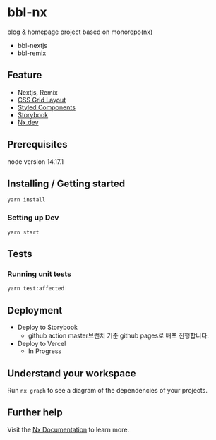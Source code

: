 # bbl-nx

blog & homepage project based on monorepo(nx)
- bbl-nextjs
- bbl-remix

## Feature

- Nextjs, Remix
- [CSS Grid Layout](https://www.youtube.com/watch?v=7kVeCqQCxlk)
- [Styled Components](https://github.com/styled-components/styled-components)
- [Storybook](https://github.com/storybooks/storybook)
- [Nx.dev](https://nx.dev/)

## Prerequisites

node version 14.17.1

## Installing / Getting started

```shell
yarn install
```

### Setting up Dev

```
yarn start
```

## Tests

### Running unit tests
```
yarn test:affected
```

## Deployment

- Deploy to Storybook
  - github action master브랜치 기준 github pages로 배포 진행합니다.
- Deploy to Vercel
  - In Progress

## Understand your workspace

Run `nx graph` to see a diagram of the dependencies of your projects.

## Further help

Visit the [Nx Documentation](https://nx.dev) to learn more.
